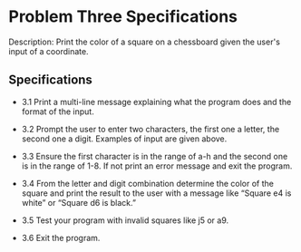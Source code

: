 # Problem Three Specifications

Description: Print the color of a square on a chessboard given the user's input of a coordinate.

## Specifications

- 3.1 Print a multi-line message explaining what the program does and the format of the input.

- 3.2 Prompt the user to enter two characters, the first one a letter, the second one a digit. Examples of input are given above.

- 3.3 Ensure the first character is in the range of a-h and the second one is in the range of 1-8. If not print an error message and exit the program.

- 3.4 From the letter and digit combination determine the color of the square and print the result to the user with a message like “Square e4 is white” or “Square d6 is black.”

- 3.5 Test your program with invalid squares like j5 or a9.

- 3.6 Exit the program.
